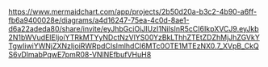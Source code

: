 https://www.mermaidchart.com/app/projects/2b50d20a-b3c2-4b90-a6ff-fb6a9400028e/diagrams/a4d16247-75ea-4c0d-8ae1-d6a22adeda80/share/invite/eyJhbGciOiJIUzI1NiIsInR5cCI6IkpXVCJ9.eyJkb2N1bWVudElEIjoiYTRkMTYyNDctNzVlYS00YzBkLThhZTEtZDZhMjJhZGVkYTgwIiwiYWNjZXNzIjoiRWRpdCIsImlhdCI6MTc0OTE1MTEzNX0.7_XVpB_CkQS6vDlmabPqwE7pmR08-VNlNEfbufVHuH8
